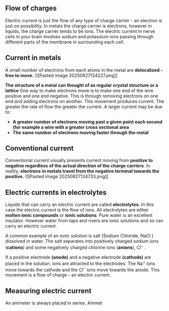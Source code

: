 ## Flow of charges
Electric current is just the flow of any type of charge carrier - an electron is just on possibility. In metals the charge carrier is electrons, however in liquids, the charge carrier tends to be ions. The electric current in nerve cells in your brain involves sodium and potassium ions passing through different parts of the membrane in surrounding each cell.
## Current in metals
A small number of electrons from each atoms in the metal are **delocalized - free to move.**
![[Pasted image 20250827124227.png]]

**The structure of a metal can thought of as regular crystal structure or a lattice**
	One way to make electrons move is to make one end of the wire positive and one end negative. This is through removing electrons on one end and adding electrons on another. 
This movement produces current. The greater the rate of flow the greater the current. A larger current may be due to: 
- **A greater number of electrons moving past a given point each second (for example a wire with a greater cross sectional area**
- **The same number of electrons moving faster through the metal**
## Conventional current
Conventional current visually presents current moving from **positive to negative regardless of the actual direction of the charge carriers**. In reality, **electrons** **in metals travel from the negative terminal towards the positive.** 
![[Pasted image 20250827124733.png]]
## Electric currents in electrolytes
Liquids that can carry an electric current are called **electrolytes.** In this case the electric current is the flow of ions. All electrolytes are either **molten ionic compounds** or **ionic solutions**. Pure water is an excellent insulator. However water from taps and rivers are ionic solutions and so can carry an electric current.

A common example of an ionic solution is salt (Sodium Chloride, NaCl ) dissolved in water. The salt separates into positively charged sodium ions (**cations**) and some negatively charged chlorine ions (**anions**), Cl$^{-}$ .

If a positive electrode **(anode)** and a negative electrode **(cathode)** are placed in the solution, ions are attracted to the electrodes. The Na$^{+}$ ions move towards the cathode and the Cl$^{-}$ ions move towards the anode. This movement is a flow of charge - an electric current. 

## Measuring electric current
An ammeter is always placed in series. Ammet